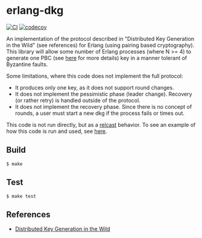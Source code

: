 erlang-dkg
=====

[![CI](https://github.com/helium/erlang-dkg/actions/workflows/ci.yml/badge.svg)](https://github.com/helium/erlang-dkg/actions/workflows/ci.yml)
[![codecov](https://codecov.io/gh/helium/erlang-dkg/branch/master/graph/badge.svg)](https://codecov.io/gh/helium/erlang-dkg)

An implementation of the protocol described in "Distributed Key
Generation in the Wild" (see references) for Erlang (using pairing
based cryptography).  This library will allow some number of Erlang
processes (where N >= 4) to generate one PBC (see
[here](https://github.com/helium/erlang-pbc) for more details) key in
a manner tolerant of Byzantine faults.

Some limitations, where this code does not implement the full protocol:
 - It produces only one key, as it does not support round changes.
 - It does not implement the pessimistic phase (leader change).  Recovery (or rather retry) is handled outside of the protocol.
 - It does not implement the recovery phase.  Since there is no concept of rounds, a user must start a new dkg if the process fails or times out.
 
This code is not run directly, but as a
[relcast](https://github.com/helium/relcast) behavior. To see an example of how this code is run and used, see
[here](https://github.com/helium/miner/blob/master/src/handlers/miner_dkg_handler.erl).
 
Build
-----

    $ make

Test
-----

    $ make test

References
-----

* [Distributed Key Generation in the Wild](https://eprint.iacr.org/2012/377.pdf)
